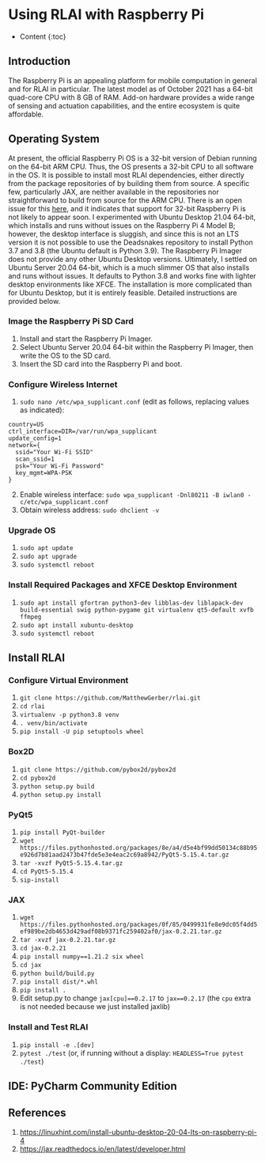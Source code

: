 # Using RLAI with Raspberry Pi
* Content
{:toc}

## Introduction
The Raspberry Pi is an appealing platform for mobile computation in general and for RLAI in particular. The latest model
as of October 2021 has a 64-bit quad-core CPU with 8 GB of RAM. Add-on hardware provides a wide range of sensing and 
actuation capabilities, and the entire ecosystem is quite affordable.

## Operating System
At present, the official Raspberry Pi OS is a 32-bit version of Debian running on the 64-bit ARM CPU. Thus, the OS 
presents a 32-bit CPU to all software in the OS. It is possible to install most RLAI dependencies, either directly from 
the package repositories of by building them from source. A specific few, particularly JAX, are neither available in the 
repositories nor straightforward to build from source for the ARM CPU. There is an open issue for this 
[here](https://github.com/google/jax/issues/1161), and it indicates that support for 32-bit Raspberry Pi is not likely 
to appear soon. I experimented with Ubuntu Desktop 21.04 64-bit, which installs and runs without issues on the Raspberry 
Pi 4 Model B; however, the desktop interface is sluggish, and since this is not an LTS version it is not possible to use 
the Deadsnakes repository to install Python 3.7 and 3.8 (the Ubuntu default is Python 3.9). The Raspberry Pi Imager does 
not provide any other Ubuntu Desktop versions. Ultimately, I settled on Ubuntu Server 20.04 64-bit, which is a much 
slimmer OS that also installs and runs without issues. It defaults to Python 3.8 and works fine with lighter desktop 
environments like XFCE. The installation is more complicated than for Ubuntu Desktop, but it is entirely feasible. 
Detailed instructions are provided below.

### Image the Raspberry Pi SD Card
1. Install and start the Raspberry Pi Imager.
2. Select Ubuntu Server 20.04 64-bit within the Raspberry Pi Imager, then write the OS to the SD card.
3. Insert the SD card into the Raspberry Pi and boot.

### Configure Wireless Internet

1. `sudo nano /etc/wpa_supplicant.conf` (edit as follows, replacing values as indicated):
```
country=US
ctrl_interface=DIR=/var/run/wpa_supplicant
update_config=1
network={
  ssid="Your Wi-Fi SSID"
  scan_ssid=1
  psk="Your Wi-Fi Password"
  key_mgmt=WPA-PSK
}
```
2. Enable wireless interface:  `sudo wpa_supplicant -Dnl80211 -B iwlan0 -c/etc/wpa_supplicant.conf`
2. Obtain wireless address:  `sudo dhclient -v`

### Upgrade OS
1. `sudo apt update`
1. `sudo apt upgrade`
1. `sudo systemctl reboot`

### Install Required Packages and XFCE Desktop Environment
1. `sudo apt install gfortran python3-dev libblas-dev liblapack-dev build-essential swig python-pygame git virtualenv qt5-default xvfb ffmpeg`
1. `sudo apt install xubuntu-desktop`
1. `sudo systemctl reboot`

## Install RLAI

### Configure Virtual Environment
1. `git clone https://github.com/MatthewGerber/rlai.git`
2. `cd rlai`
3. `virtualenv -p python3.8 venv`
4. `. venv/bin/activate`
5. `pip install -U pip setuptools wheel`

### Box2D
1. `git clone https://github.com/pybox2d/pybox2d`
2. `cd pybox2d`
3. `python setup.py build`
4. `python setup.py install`

### PyQt5
1. `pip install PyQt-builder`
2. `wget https://files.pythonhosted.org/packages/8e/a4/d5e4bf99dd50134c88b95e926d7b81aad2473b47fde5e3e4eac2c69a8942/PyQt5-5.15.4.tar.gz`
3. `tar -xvzf PyQt5-5.15.4.tar.gz`
4. `cd PyQt5-5.15.4`
5. `sip-install`

### JAX
1. `wget https://files.pythonhosted.org/packages/0f/85/0499931fe8e9dc05f4dd5ef989be2db4653d429adf08b9371fc259402af0/jax-0.2.21.tar.gz`
2. `tar -xvzf jax-0.2.21.tar.gz`
3. `cd jax-0.2.21`
4. `pip install numpy==1.21.2 six wheel`
5. `cd jax`
6. `python build/build.py`
7. `pip install dist/*.whl`
8. `pip install .`
9. Edit setup.py to change `jax[cpu]==0.2.17` to `jax==0.2.17` (the `cpu` extra is not needed because we just installed jaxlib)

### Install and Test RLAI
1. `pip install -e .[dev]`
2. `pytest ./test` (or, if running without a display:  `HEADLESS=True pytest ./test`)

## IDE:  PyCharm Community Edition

## References
1. https://linuxhint.com/install-ubuntu-desktop-20-04-lts-on-raspberry-pi-4
1. https://jax.readthedocs.io/en/latest/developer.html
